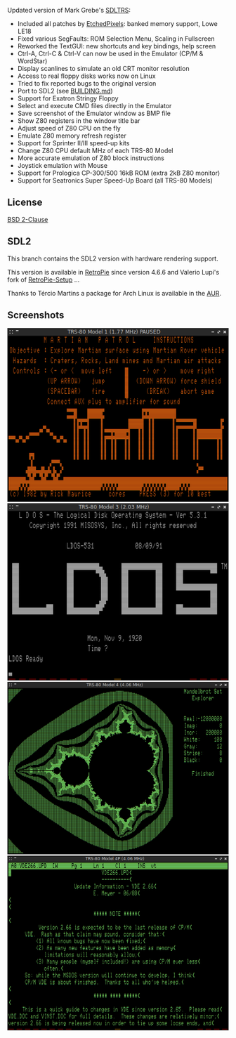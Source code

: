 Updated version of Mark Grebe's [SDLTRS]:

  * Included all patches by [EtchedPixels]: banked memory support, Lowe LE18
  * Fixed various SegFaults: ROM Selection Menu, Scaling in Fullscreen
  * Reworked the TextGUI: new shortcuts and key bindings, help screen
  * Ctrl-A, Ctrl-C & Ctrl-V can now be used in the Emulator (CP/M & WordStar)
  * Display scanlines to simulate an old CRT monitor resolution
  * Access to real floppy disks works now on Linux
  * Tried to fix reported bugs to the original version
  * Port to SDL2 (see [BUILDING.md])
  * Support for Exatron Stringy Floppy
  * Select and execute CMD files directly in the Emulator
  * Save screenshot of the Emulator window as BMP file
  * Show Z80 registers in the window title bar
  * Adjust speed of Z80 CPU on the fly
  * Emulate Z80 memory refresh register
  * Support for Sprinter II/III speed-up kits
  * Change Z80 CPU default MHz of each TRS-80 Model
  * More accurate emulation of Z80 block instructions
  * Joystick emulation with Mouse
  * Support for Prologica CP-300/500 16kB ROM (extra 2kB Z80 monitor)
  * Support for Seatronics Super Speed-Up Board (all TRS-80 Models)

## License

  [BSD 2-Clause](LICENSE)

## SDL2

This branch contains the SDL2 version with hardware rendering support.

This version is available in [RetroPie] since version 4.6.6 and Valerio
Lupi's fork of [RetroPie-Setup] ...

Thanks to Tércio Martins a package for Arch Linux is available in the [AUR].

## Screenshots

![screenshot](screenshots/sdltrs01.png)
![screenshot](screenshots/sdltrs02.png)
![screenshot](screenshots/sdltrs03.png)
![screenshot](screenshots/sdltrs04.png)

[AUR]: https://aur.archlinux.org/packages/sdl2trs/
[BUILDING.md]: BUILDING.md
[EtchedPixels]: https://www.github.com/EtchedPixels/xtrs
[RetroPie]: https://github.com/RetroPie
[RetroPie-Setup]: https://github.com/valerino/RetroPie-Setup
[SDLTRS]: http://sdltrs.sourceforge.net
